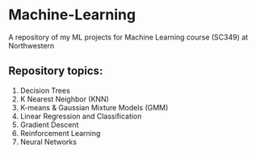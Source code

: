 # Machine-Learning

A repository of my ML projects for Machine Learning course (SC349) at Northwestern

## Repository topics:

1. Decision Trees
2. K Nearest Neighbor (KNN)
3. K-means & Gaussian Mixture Models (GMM)
4. Linear Regression and Classification
5. Gradient Descent
6. Reinforcement Learning
7. Neural Networks
